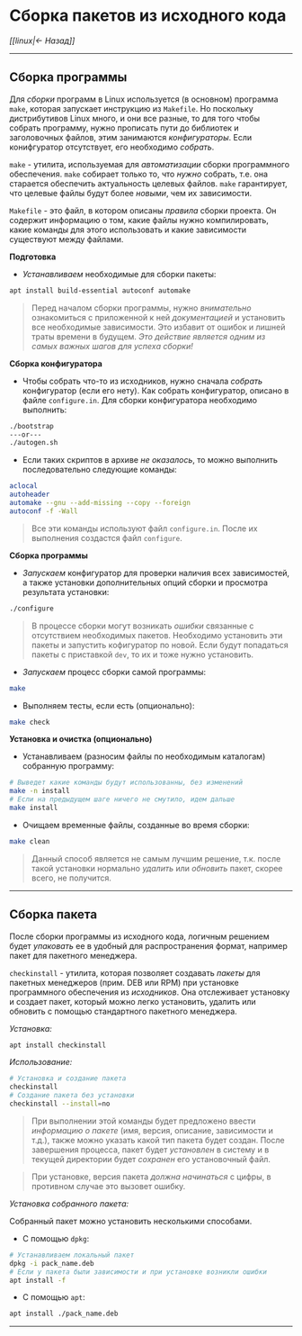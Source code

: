 # Сборка пакетов из исходного кода

*[[linux|<- Назад]]*
***
## Сборка программы

Для *сборки* программ в Linux используется (в основном) программа `make`, которая запускает инструкцию из `Makefile`. Но поскольку дистрибутивов Linux много, и они все разные, то для того чтобы собрать программу, нужно прописать пути до библиотек и заголовочных файлов, этим занимаются *конфигураторы*. Если конифгуратор отсутствует, его необходимо *собрать*.

`make` - утилита, используемая для *автоматизации* сборки программного обеспечения. `make` собирает только то, что *нужно* собрать, т.е. она старается обеспечить актуальность целевых файлов. `make` гарантирует, что целевые файлы будут более *новыми*, чем их зависимости.

`Makefile` - это файл, в котором описаны *правила* сборки проекта. Он содержит информацию о том, какие файлы нужно компилировать, какие команды для этого использовать и какие зависимости существуют между файлами.

**Подготовка**

- *Устанавливаем* необходимые для сборки пакеты:

```bash
apt install build-essential autoconf automake
```

> Перед началом сборки программы, нужно *внимательно* ознакомиться с приложенной к ней *документацией* и установить все необходимые зависимости. Это избавит от ошибок и лишней траты времени в будущем. *Это действие является одним из самых важных шагов для успеха сборки!*

**Сборка конфигуратора**

- Чтобы собрать что-то из исходников, нужно сначала *собрать* конфигуратор (если его нету). Как собрать конфигуратор, описано в файле `configure.in`. Для сборки конфигуратора необходимо выполнить:

```bash
./bootstrap
---or---
./autogen.sh
```

- Если таких скриптов в архиве *не оказалось*, то можно выполнить последовательно следующие команды:

```bash
aclocal
autoheader
automake --gnu --add-missing --copy --foreign
autoconf -f -Wall
```

> Все эти команды используют файл `configure.in`. После их выполнения создастся файл `configure`.

**Сборка программы**

- *Запускаем* конфигуратор для проверки наличия всех зависимостей, а также установки дополнительных опций сборки и просмотра результата установки:

```bash
./configure
```

> В процессе сборки могут возникать *ошибки* связанные с отсутствием необходимых пакетов. Необходимо установить эти пакеты и запустить кофигуратор по новой. Если будут попадаться пакеты с приставкой `dev`, то их и тоже нужно установить.

- *Запускаем* процесс сборки самой программы:

```bash
make
```

- Выполняем тесты, если есть (опционально):

```bash
make check
```

**Установка и очистка (опционально)**

- Устанавливаем (разносим файлы по необходимым каталогам) собранную программу:

```bash
# Выведет какие команды будут использованны, без изменений
make -n install
# Если на предыдущем шаге ничего не смутило, идем дальше
make install
```

- Очищаем временные файлы, созданные во время сборки:

```bash
make clean
```

> Данный способ является не самым лучшим решение, т.к. после такой установки нормально *удалить* или *обновить* пакет, скорее всего, не получится.

***
## Сборка пакета

После сборки программы из исходного кода, логичным решением будет *упаковать* ее в удобный для распространения формат, например пакет для пакетного менеджера.

`checkinstall` - утилита, которая позволяет создавать *пакеты* для пакетных менеджеров (прим. DEB или RPM) при установке программного обеспечения из *исходников*. Она отслеживает установку и создает пакет, который можно легко установить, удалить или обновить с помощью стандартного пакетного менеджера.

*Установка:*

```bash
apt install checkinstall
```

*Использование:*

```bash
# Установка и создание пакета
checkinstall
# Создание пакета без установки
checkinstall --install=no
```

> При выполнении этой команды будет предложено ввести *информацию о пакете* (имя, версия, описание, зависимости и т.д.), также можно указать какой тип пакета будет создан. После завершения процесса, пакет будет *установлен* в систему и в текущей директории будет *сохранен* его установочный файл.

> При установке, версия пакета *должна начинаться* с цифры, в противном случае это вызовет ошибку.

*Установка собранного пакета:*

Собранный пакет можно установить несколькими способами.

- С помощью `dpkg`:

```bash
# Устанавливаем локальный пакет
dpkg -i pack_name.deb
# Если у пакета были зависимости и при установке возникли ошибки
apt install -f
```

- С помощью `apt`:

```bash
apt install ./pack_name.deb
```

***
